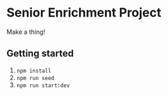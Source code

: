 # Senior Enrichment Project

Make a thing!

## Getting started

1. `npm install`
2. `npm run seed`
4. `npm run start:dev`
